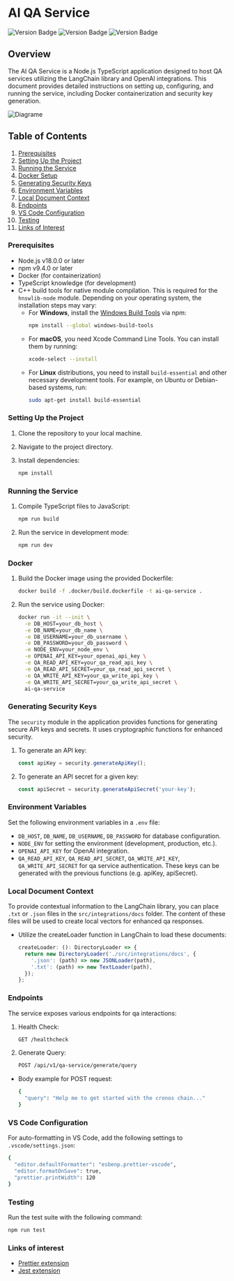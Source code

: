 # AI QA Service

![Version Badge](https://img.shields.io/badge/Version-v1.0.0-blue)
![Version Badge](https://img.shields.io/badge/Node-v18.0.0-yellow)
![Version Badge](https://img.shields.io/badge/NPM-v9.4.0-red)

## Overview

The AI QA Service is a Node.js TypeScript application designed to host QA services utilizing the LangChain library and OpenAI integrations. This document provides detailed instructions on setting up, configuring, and running the service, including Docker containerization and security key generation.

![Diagrame](https://i.postimg.cc/1zS94PWf/Crypto-org-Cronos-Diagram-29.jpg)

## Table of Contents

1. [Prerequisites](#prerequisites)
2. [Setting Up the Project](#setting-up-the-project)
3. [Running the Service](#running-the-service)
4. [Docker Setup](#docker-setup)
5. [Generating Security Keys](#generating-security-keys)
6. [Environment Variables](#environment-variables)
7. [Local Document Context](#local-document-context)
8. [Endpoints](#endpoints)
9. [VS Code Configuration](#vs-code-configuration)
10. [Testing](#testing)
11. [Links of Interest](#links-of-interest)

### Prerequisites

- Node.js v18.0.0 or later
- npm v9.4.0 or later
- Docker (for containerization)
- TypeScript knowledge (for development)
- C++ build tools for native module compilation. This is required for the `hnswlib-node` module. Depending on your operating system, the installation steps may vary:
  - For **Windows**, install the [Windows Build Tools](https://www.npmjs.com/package/windows-build-tools) via npm:
    ```bash
    npm install --global windows-build-tools
    ```
  - For **macOS**, you need Xcode Command Line Tools. You can install them by running:
    ```bash
    xcode-select --install
    ```
  - For **Linux** distributions, you need to install `build-essential` and other necessary development tools. For example, on Ubuntu or Debian-based systems, run:
    ```bash
    sudo apt-get install build-essential
    ```

### Setting Up the Project

1. Clone the repository to your local machine.
2. Navigate to the project directory.
3. Install dependencies:

    ```bash
    npm install
    ```

### Running the Service

1. Compile TypeScript files to JavaScript:

    ```bash
    npm run build
    ```

2. Run the service in development mode:

    ```bash
    npm run dev
    ```

### Docker

1. Build the Docker image using the provided Dockerfile:

    ```bash
    docker build -f .docker/build.dockerfile -t ai-qa-service .
    ```

2. Run the service using Docker:

    ```bash
    docker run -it --init \
      -e DB_HOST=your_db_host \
      -e DB_NAME=your_db_name \
      -e DB_USERNAME=your_db_username \
      -e DB_PASSWORD=your_db_password \
      -e NODE_ENV=your_node_env \
      -e OPENAI_API_KEY=your_openai_api_key \
      -e QA_READ_API_KEY=your_qa_read_api_key \
      -e QA_READ_API_SECRET=your_qa_read_api_secret \
      -e QA_WRITE_API_KEY=your_qa_write_api_key \
      -e QA_WRITE_API_SECRET=your_qa_write_api_secret \
      ai-qa-service
    ```

### Generating Security Keys

The `security` module in the application provides functions for generating secure API keys and secrets. It uses cryptographic functions for enhanced security.

1. To generate an API key:

    ```ts
    const apiKey = security.generateApiKey();
    ```

2. To generate an API secret for a given key:

    ```ts
    const apiSecret = security.generateApiSecret('your-key');
    ```

### Environment Variables

Set the following environment variables in a `.env` file:

- `DB_HOST`, `DB_NAME`, `DB_USERNAME`, `DB_PASSWORD` for database configuration.
- `NODE_ENV` for setting the environment (development, production, etc.).
- `OPENAI_API_KEY` for OpenAI integration.
- `QA_READ_API_KEY`, `QA_READ_API_SECRET`, `QA_WRITE_API_KEY`, `QA_WRITE_API_SECRET` for qa service authentication. These keys can be generated with the previous functions (e.g. apiKey, apiSecret).

### Local Document Context

To provide contextual information to the LangChain library, you can place `.txt` or `.json` files in the `src/integrations/docs` folder. The content of these files will be used to create local vectors for enhanced qa responses.

- Utilize the createLoader function in LangChain to load these documents:

    ```ts
    createLoader: (): DirectoryLoader => {
      return new DirectoryLoader('./src/integrations/docs', {
        '.json': (path) => new JSONLoader(path),
        '.txt': (path) => new TextLoader(path),
      });
    };
    ```

### Endpoints

The service exposes various endpoints for qa interactions:

1. Health Check:

    ```bash
    GET /healthcheck
    ```

2. Generate Query:

    ```bash
    POST /api/v1/qa-service/generate/query
    ```

- Body example for POST request:

    ```bash
    {
      "query": "Help me to get started with the cronos chain..."
    }
    ```

### VS Code Configuration

For auto-formatting in VS Code, add the following settings to `.vscode/settings.json`:

```bash
{
  "editor.defaultFormatter": "esbenp.prettier-vscode",
  "editor.formatOnSave": true,
  "prettier.printWidth": 120
}
```

### Testing

Run the test suite with the following command:

```bash
npm run test
```

### Links of interest

- [Prettier extension](https://marketplace.visualstudio.com/items?itemName=esbenp.prettier-vscode)
- [Jest extension](https://marketplace.visualstudio.com/items?itemName=Orta.vscode-jest)
